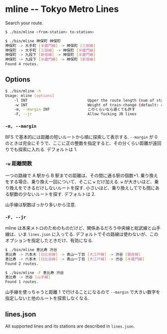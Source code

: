 # mline -- Tokyo Metro Lines

Search your route.

```bash
$ ./bin/mline <from-station> to-station>

$ ./bin/mline 神保町 神保町
神保町 -> 大手町 [半蔵門線] -> 神保町 [三田線]
神保町 -> 大手町 [三田線] -> 神保町 [半蔵門線]
神保町 -> 九段下 [新宿線] -> 神保町 [半蔵門線]
神保町 -> 九段下 [半蔵門線] -> 神保町 [新宿線]
Found 4 routes.
```

## Options

```bash
$ ./bin/mline -h
Usage: mline [options]
    -l INT                           Upper the route length (num of stations) (default: 4)
    -w INT                           Weight of train-change (default: 4)
    -m, --margin INT                 このくらいなら遅くても許す
    -F, --jr                         Allow fucking JR lines
```

### `-m, --margin`

BFS で基本的には距離の短いルートから順に探索して表示する.
`--margin` が 0 のときは完全にそうで、ここに正の整数を指定すると、その分くらい距離が遠回りでも探索に入れる.
デフォルトは 1.

### `-w` 距離関数

一つの路線で A 駅から B 駅までの距離は、その間に通る駅の個数+1.
乗り換えをする場合、乗り換え一回について、そこに `w` だけ加える.
`w` が大きいほど、乗り換えをできるだけしないルートを探す.
小さいほど、乗り換えしてでも間にある駅数の少ないルートを探す.
デフォルトは 2.

山手線は駅数ばっかり多いから注意.

### `-F, --jr`

mline は本来メトロのためのものだけど、関係あるだろう中央線と総武線と山手線は、いま `lines.json` に入ってる.
デフォルトでその路線は使わないが、このオプションを指定したときだけ、有効になる.

```bash
$ ./bin/mline 恵比寿 渋谷
恵比寿 -> 六本木 [日比谷線] -> 青山一丁目 [大江戸線] -> 渋谷 [銀座線]
恵比寿 -> 六本木 [日比谷線] -> 青山一丁目 [大江戸線] -> 渋谷 [半蔵門線]
Found 2 routes.

$ ./bin/mline -F 恵比寿 渋谷
恵比寿 -> 渋谷 [山手線]
Found 1 routes.
```

山手線を使っちゃうと距離 1 で行けることになるので `--margin` で大きい数字を指定しないと他のルートを探索しなくなる.

## lines.json

All supported lines and its stations are described in `lines.json`.
